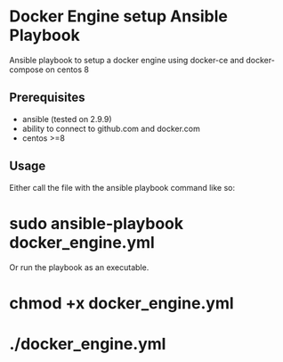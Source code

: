 # Docker Engine setup Ansible Playbook

Ansible playbook to setup a docker engine using docker-ce and docker-compose on centos 8

## Prerequisites

  * ansible (tested on 2.9.9)
  * ability to connect to github.com and docker.com
  * centos >=8

## Usage

Either call the file with the ansible playbook command like so:
   # sudo ansible-playbook docker_engine.yml

Or run the playbook as an executable.
   # chmod +x docker_engine.yml
   # ./docker_engine.yml
